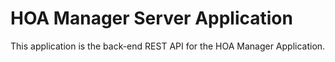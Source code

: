 # HOA Manager Server Application

This application is the back-end REST API for the HOA Manager Application.